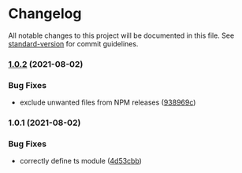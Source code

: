 # Changelog

All notable changes to this project will be documented in this file. See [standard-version](https://github.com/conventional-changelog/standard-version) for commit guidelines.

### [1.0.2](https://github.com/Navigraph/navigraph-pkce/compare/v1.0.1...v1.0.2) (2021-08-02)


### Bug Fixes

* exclude unwanted files from NPM releases ([938969c](https://github.com/Navigraph/navigraph-pkce/commit/938969c8e00aac9c981c438cc91f8549f9ab0c7c))

### 1.0.1 (2021-08-02)


### Bug Fixes

* correctly define ts module ([4d53cbb](https://github.com/Navigraph/navigraph-pkce/commit/4d53cbbd3e9903ff2b1b17583e00dcb2e19e9e84))
